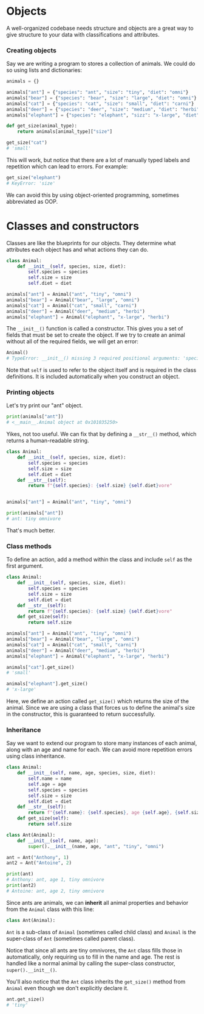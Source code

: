 # Objects

A well-organized codebase needs structure and objects are a great way to give structure to your data with classifications and attributes.

### Creating objects

Say we are writing a program to stores a collection of animals. We could do so using lists and dictionaries:

```python
animals = {}

animals["ant"] = {"species": "ant", "size": "tiny", "diet": "omni"}
animals["bear"] = {"species": "bear", "size": "large", "diet": "omni"}
animals["cat"] = {"species": "cat", "size": "small", "diet": "carni"}
animals["deer"] = {"species": "deer", "size": "medium", "diet": "herbi"}
animals["elephant"] = {"species": "elephant", "sizz": "x-large", "diet": "herbi"}

def get_size(animal_type):
    return animals[animal_type]["size"]

get_size("cat")
# 'small'
```

This will work, but notice that there are a lot of manually typed labels and repetition which can lead to errors. For example:

```python
get_size("elephant")
# KeyError: 'size'
```

We can avoid this by using object-oriented programming, sometimes abbreviated as OOP.

# Classes and constructors

Classes are like the blueprints for our objects. They determine what attributes each object has and what actions they can do.


```python
class Animal:
    def __init__(self, species, size, diet):
        self.species = species
        self.size = size
        self.diet = diet

animals["ant"] = Animal("ant", "tiny", "omni")
animals["bear"] = Animal("bear", "large", "omni")
animals["cat"] = Animal("cat", "small", "carni")
animals["deer"] = Animal("deer", "medium", "herbi")
animals["elephant"] = Animal("elephant", "x-large", "herbi")

```

The `__init__()` function is called a constructor. This gives you a set of fields that must be set to create the object. If we try to create an animal without all of the required fields, we will get an error:

```python
Animal()
# TypeError: __init__() missing 3 required positional arguments: 'species', 'size', and 'diet'
```

Note that `self` is used to refer to the object itself and is required in the class definitions. It is included automatically when you construct an object.


### Printing objects

Let's try print our "ant" object.

```python
print(animals["ant"])
# <__main__.Animal object at 0x101035250>
```

Yikes, not too useful. We can fix that by defining a `__str__()` method, which returns a human-readable string.

```python
class Animal:
    def __init__(self, species, size, diet):
        self.species = species
        self.size = size
        self.diet = diet
    def __str__(self):
        return f"{self.species}: {self.size} {self.diet}vore"


animals["ant"] = Animal("ant", "tiny", "omni")

print(animals["ant"])
# ant: tiny omnivore
```

That's much better.

### Class methods

To define an action, add a method within the class and include `self` as the first argument.


```python
class Animal:
    def __init__(self, species, size, diet):
        self.species = species
        self.size = size
        self.diet = diet
    def __str__(self):
        return f"{self.species}: {self.size} {self.diet}vore"
    def get_size(self):
        return self.size

animals["ant"] = Animal("ant", "tiny", "omni")
animals["bear"] = Animal("bear", "large", "omni")
animals["cat"] = Animal("cat", "small", "carni")
animals["deer"] = Animal("deer", "medium", "herbi")
animals["elephant"] = Animal("elephant", "x-large", "herbi")

animals["cat"].get_size()
# 'small'

animals["elephant"].get_size()
# 'x-large'
```

Here, we define an action called `get_size()` which returns the size of the animal. Since we are using a class that forces us to define the animal's size in the constructor, this is guaranteed to return successfully.



### Inheritance

Say we want to extend our program to store many instances of each animal, along with an age and name for each. We can avoid more repetition errors using class inheritance.


```python
class Animal:
    def __init__(self, name, age, species, size, diet):
        self.name = name
        self.age = age
        self.species = species
        self.size = size
        self.diet = diet
    def __str__(self):
        return f"{self.name}: {self.species}, age {self.age}, {self.size} {self.diet}vore"
    def get_size(self):
        return self.size

class Ant(Animal):
    def __init__(self, name, age):
        super().__init__(name, age, "ant", "tiny", "omni")

ant = Ant("Anthony", 1)
ant2 = Ant("Antoine", 2)

print(ant)
# Anthony: ant, age 1, tiny omnivore
print(ant2)
# Antoine: ant, age 2, tiny omnivore
```

Since ants are animals, we can __inherit__ all animal properties and behavior from the `Animal` class with this line:

```python
class Ant(Animal):
```

`Ant` is a sub-class of `Animal` (sometimes called child class) and `Animal` is the super-class of `Ant` (sometimes called parent class).

Notice that since all ants are tiny omnivores, the `Ant` class fills those in automatically, only requiring us to fill in the name and age. The rest is handled like a normal animal by calling the super-class constructor, `super().__init__()`.

You'll also notice that the `Ant` class inherits the `get_size()` method from `Animal` even though we don't explicitly declare it.

```python
ant.get_size()
# 'tiny'
```

